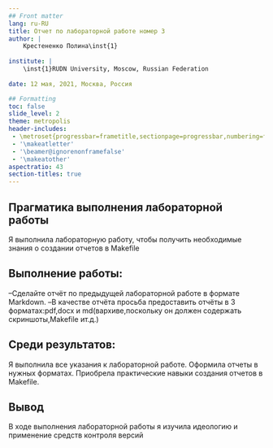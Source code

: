 ```yaml
---
## Front matter
lang: ru-RU
title: Отчет по лабораторной работе номер 3
author: |
	Крестененко Полина\inst{1}
	
institute: |
	\inst{1}RUDN University, Moscow, Russian Federation
	
date: 12 мая, 2021, Москва, Россия

## Formatting
toc: false
slide_level: 2
theme: metropolis
header-includes: 
 - \metroset{progressbar=frametitle,sectionpage=progressbar,numbering=fraction}
 - '\makeatletter'
 - '\beamer@ignorenonframefalse'
 - '\makeatother'
aspectratio: 43
section-titles: true
---
```


## Прагматика выполнения лабораторной работы

Я выполнила лабораторную работу, чтобы получить необходимые знания о создании отчетов в Makefile

## Выполнение работы:

–Сделайте отчёт по предыдущей лабораторной работе в формате Markdown.
–В качестве отчёта просьба предоставить отчёты в 3 форматах:pdf,docx и md(вархиве,поскольку он должен содержать скриншоты,Makefile ит.д.)


## Среди результатов:
 
 Я выполнила все указания к лабораторной работе. Оформила отчеты в нужных форматах. Приобрела практические навыки создания отчетов в Makefile.

## Вывод 

В ходе выполнения лабораторной работы я изучила идеологию и применение
средств контроля версий


